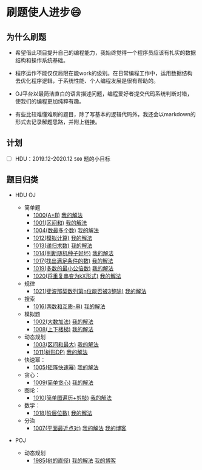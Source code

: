 # 刷题使人进步😄

## 为什么刷题

- 希望借此项目提升自己的编程能力，我始终觉得一个程序员应该有扎实的数据结构和操作系统基础。

- 程序运作不能仅仅局限在能work的级别。在日常编程工作中，运用数据结构去优化程序逻辑，于系统性能、个人编程发展是很有帮助的。

- OJ平台以最简洁直白的语言描述问题，编程爱好者提交代码系统判断对错，使我们的编程更加纯粹有趣。

- 有些比较难懂难刷的题目，除了写基本的逻辑代码外，我还会以markdown的形式去记录解题思路，并附上链接。

## 计划
- [ ] HDU：2019.12-2020.12 `500` 题的小目标

## 题目归类
- HDU OJ
    - 简单题
        - [1000(A+B)](http://acm.hdu.edu.cn/showproblem.php?pid=1000) [我的解法](https://github.com/toFindMore/OJ_Practice/blob/master/hdu/HDU1000.cpp)
        - [1001(区间和)](http://acm.hdu.edu.cn/showproblem.php?pid=1001) [我的解法](https://github.com/toFindMore/OJ_Practice/blob/master/hdu/HDU1001.cpp)
        - [1004(数最多个数)](http://acm.hdu.edu.cn/showproblem.php?pid=1004) [我的解法](https://github.com/toFindMore/OJ_Practice/blob/master/hdu/HDU1004.cpp)
        - [1012(模拟计算)](http://acm.hdu.edu.cn/showproblem.php?pid=1012) [我的解法](https://github.com/toFindMore/OJ_Practice/blob/master/hdu/HDU1012.cpp)
        - [1013(递归求数)](http://acm.hdu.edu.cn/showproblem.php?pid=1013) [我的解法](https://github.com/toFindMore/OJ_Practice/blob/master/hdu/HDU1013.cpp)
        - [1014(判断随机种子好坏)](http://acm.hdu.edu.cn/showproblem.php?pid=1014) [我的解法](https://github.com/toFindMore/OJ_Practice/blob/master/hdu/HDU1014.cpp)
        - [1017(找出满足条件的数)](http://acm.hdu.edu.cn/showproblem.php?pid=1017) [我的解法](https://github.com/toFindMore/OJ_Practice/blob/master/hdu/HDU1017.cpp)
        - [1019(多数的最小公倍数)](http://acm.hdu.edu.cn/showproblem.php?pid=1019) [我的解法](https://github.com/toFindMore/OJ_Practice/blob/master/hdu/HDU1019.cpp)
        - [1020(将重复串变为kX形式)](http://acm.hdu.edu.cn/showproblem.php?pid=1020) [我的解法](https://github.com/toFindMore/OJ_Practice/blob/master/hdu/HDU1020.cpp)
    - 规律
        - [1021(斐波那契数列第n位能否被3整除)](http://acm.hdu.edu.cn/showproblem.php?pid=1021) [我的解法](https://github.com/toFindMore/OJ_Practice/blob/master/hdu/HDU1021.cpp)
    - 搜索
        - [1016(两数和互质-串)](http://acm.hdu.edu.cn/showproblem.php?pid=1016) [我的解法](https://github.com/toFindMore/OJ_Practice/blob/master/hdu/HDU1016.cpp)
    - 模拟题
        - [1002(大数加法)](http://acm.hdu.edu.cn/showproblem.php?pid=1002) [我的解法](https://github.com/toFindMore/OJ_Practice/blob/master/hdu/HDU1002.cpp)
        - [1008(上下楼梯)](http://acm.hdu.edu.cn/showproblem.php?pid=1008) [我的解法](https://github.com/toFindMore/OJ_Practice/blob/master/hdu/HDU1008.cpp)
    - 动态规划
        - [1003(区间和最大)](http://acm.hdu.edu.cn/showproblem.php?pid=1003) [我的解法](https://github.com/toFindMore/OJ_Practice/blob/master/hdu/HDU1003.cpp)
        - [1011(树形DP)](http://acm.hdu.edu.cn/showproblem.php?pid=1011) [我的解法](https://github.com/toFindMore/OJ_Practice/blob/master/hdu/HDU1011.cpp)
    - 快速幂：
        - [1005(矩阵快速幂)](http://acm.hdu.edu.cn/showproblem.php?pid=1005) [我的解法](https://github.com/toFindMore/OJ_Practice/blob/master/hdu/HDU1005.cpp)
    - 贪心：
        - [1009(简单贪心)](http://acm.hdu.edu.cn/showproblem.php?pid=1009) [我的解法](https://github.com/toFindMore/OJ_Practice/blob/master/hdu/HDU1009.cpp)
    - 图论：
        - [1010(简单图遍历+剪枝)](http://acm.hdu.edu.cn/showproblem.php?pid=1010) [我的解法](https://github.com/toFindMore/OJ_Practice/blob/master/hdu/HDU1010.cpp)
    - 数学：
        - [1018(阶层位数)](http://acm.hdu.edu.cn/showproblem.php?pid=1018) [我的解法](https://github.com/toFindMore/OJ_Practice/blob/master/hdu/HDU1018.cpp)
    - 分治
        - [1007(平面最近点对)](http://acm.hdu.edu.cn/showproblem.php?pid=1007) [我的解法](https://github.com/toFindMore/OJ_Practice/blob/master/hdu/HDU1007.cpp) [我的博客](https://github.com/toFindMore/OJ_Practice/blob/master/blog/%E5%87%A0%E4%BD%95/HDU%201007%20Quoit%20Design.md)

- POJ
    - 动态规划
        - [1985(树的直径)](http://poj.org/problem?id=1985) [我的解法](https://github.com/toFindMore/OJ_Practice/blob/master/special-practice/%E6%A0%91%E5%BD%A2DP/POJ1985.cpp) [我的博客](https://github.com/toFindMore/OJ_Practice/blob/master/blog/%E5%9B%BE/%E6%A0%91%E7%9A%84%E7%9B%B4%E5%BE%84.md)